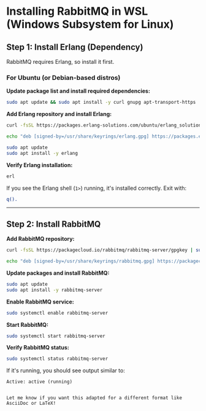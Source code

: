
# Installing RabbitMQ in WSL (Windows Subsystem for Linux)

## Step 1: Install Erlang (Dependency)

RabbitMQ requires Erlang, so install it first.

### For Ubuntu (or Debian-based distros)

**Update package list and install required dependencies:**

```bash
sudo apt update && sudo apt install -y curl gnupg apt-transport-https
```

**Add Erlang repository and install Erlang:**

```bash
curl -fsSL https://packages.erlang-solutions.com/ubuntu/erlang_solutions.asc | sudo tee /usr/share/keyrings/erlang.gpg > /dev/null

echo "deb [signed-by=/usr/share/keyrings/erlang.gpg] https://packages.erlang-solutions.com/ubuntu $(lsb_release -cs) contrib" | sudo tee /etc/apt/sources.list.d/erlang.list

sudo apt update
sudo apt install -y erlang
```

**Verify Erlang installation:**

```bash
erl
```

If you see the Erlang shell (`1>`) running, it's installed correctly. Exit with:

```erlang
q().
```

---

## Step 2: Install RabbitMQ

**Add RabbitMQ repository:**

```bash
curl -fsSL https://packagecloud.io/rabbitmq/rabbitmq-server/gpgkey | sudo tee /usr/share/keyrings/rabbitmq.gpg > /dev/null

echo "deb [signed-by=/usr/share/keyrings/rabbitmq.gpg] https://packagecloud.io/rabbitmq/rabbitmq-server/ubuntu/ $(lsb_release -cs) main" | sudo tee /etc/apt/sources.list.d/rabbitmq.list
```

**Update packages and install RabbitMQ:**

```bash
sudo apt update
sudo apt install -y rabbitmq-server
```

**Enable RabbitMQ service:**

```bash
sudo systemctl enable rabbitmq-server
```

**Start RabbitMQ:**

```bash
sudo systemctl start rabbitmq-server
```

**Verify RabbitMQ status:**

```bash
sudo systemctl status rabbitmq-server
```

If it's running, you should see output similar to:

```
Active: active (running)
```
```

Let me know if you want this adapted for a different format like AsciiDoc or LaTeX!